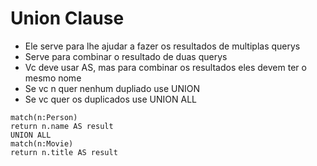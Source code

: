# Union Clause

* Ele serve para lhe ajudar a fazer os resultados de multiplas querys
* Serve para combinar o resultado de duas querys
* Vc deve usar AS, mas para combinar os resultados eles devem ter o mesmo nome
* Se vc n quer nenhum dupliado use UNION
* Se vc quer os duplicados use UNION ALL

```
match(n:Person)
return n.name AS result
UNION ALL
match(n:Movie)
return n.title AS result
```